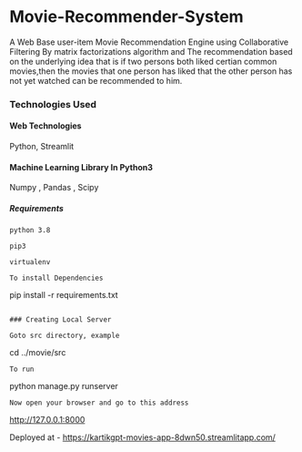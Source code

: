 # Movie-Recommender-System
A Web Base user-item Movie Recommendation Engine using Collaborative Filtering By matrix factorizations algorithm and
The recommendation based on the underlying idea that is if two persons both liked certian common movies,then the movies that one person has liked that the other person has not yet watched can be recommended to him.   

### Technologies Used

#### Web Technologies
Python, Streamlit

#### Machine Learning Library In Python3
Numpy , Pandas , Scipy

##### Requirements
```
python 3.8

pip3

virtualenv
```
```
To install Dependencies

```
pip install -r requirements.txt
```

### Creating Local Server

Goto src directory, example

```
cd ../movie/src
```
To run
```
python manage.py runserver
```
Now open your browser and go to this address
```
http://127.0.0.1:8000


Deployed at - https://kartikgpt-movies-app-8dwn50.streamlitapp.com/
